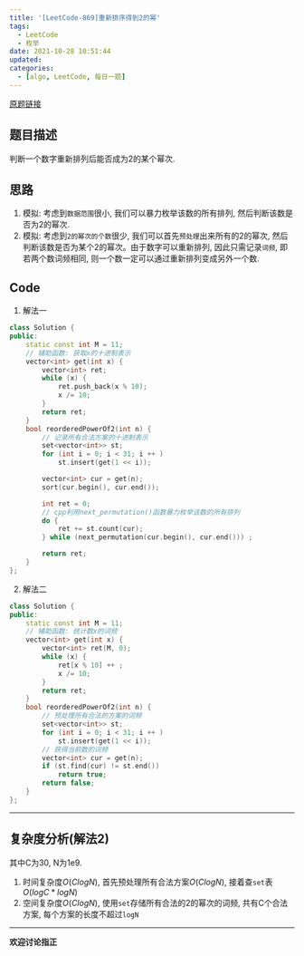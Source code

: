 ```yaml
---
title: '[LeetCode-869]重新排序得到2的幂'
tags:
  - LeetCode
  - 枚举
date: 2021-10-28 10:51:44
updated:
categories:
  - [algo, LeetCode, 每日一题]
---
```


[原题链接](https://leetcode-cn.com/problems/reordered-power-of-2/)

## 题目描述

判断一个数字重新排列后能否成为2的某个幂次.

<!-- more --> 

## 思路

1. 模拟: 考虑到`数据范围`很小, 我们可以暴力枚举该数的所有排列, 然后判断该数是否为2的幂次.
2. 模拟: 考虑到`2的幂次的个数`很少, 我们可以首先`预处理`出来所有的2的幂次, 然后判断该数是否为某个2的幂次。由于数字可以重新排列, 因此只需记录`词频`, 即若两个数词频相同, 则一个数一定可以通过重新排列变成另外一个数.

## Code

1. 解法一
```cpp
class Solution {
public:
    static const int M = 11;
    // 辅助函数: 获取x的十进制表示
    vector<int> get(int x) {
        vector<int> ret;
        while (x) {
            ret.push_back(x % 10);
            x /= 10;
        }
        return ret;
    }
    bool reorderedPowerOf2(int n) {
        // 记录所有合法方案的十进制表示
        set<vector<int>> st;
        for (int i = 0; i < 31; i ++ ) 
            st.insert(get(1 << i));

        vector<int> cur = get(n);
        sort(cur.begin(), cur.end());

        int ret = 0;
        // cpp利用next_permutation()函数暴力枚举该数的所有排列
        do {
            ret += st.count(cur);
        } while (next_permutation(cur.begin(), cur.end())) ;

        return ret;
    }
};
```
2. 解法二
```cpp 
class Solution {
public:
    static const int M = 11;
    // 辅助函数: 统计数x的词频
    vector<int> get(int x) {
        vector<int> ret(M, 0);
        while (x) {
            ret[x % 10] ++ ;
            x /= 10;
        }
        return ret;
    }
    bool reorderedPowerOf2(int n) {
        // 预处理所有合法的方案的词频
        set<vector<int>> st;
        for (int i = 0; i < 31; i ++ ) 
            st.insert(get(1 << i));
        // 获得当前数的词频
        vector<int> cur = get(n);
        if (st.find(cur) != st.end())
            return true;
        return false;
    }
};
```
----

## 复杂度分析(解法2)

其中C为30, N为1e9.

1. 时间复杂度$O(ClogN)$, 首先预处理所有合法方案$O(ClogN)$, 接着查`set`表$O(logC * logN)$
2. 空间复杂度$O(ClogN)$, 使用`set`存储所有合法的2的幂次的词频, 共有C个合法方案, 每个方案的长度不超过`logN`

----
**欢迎讨论指正**